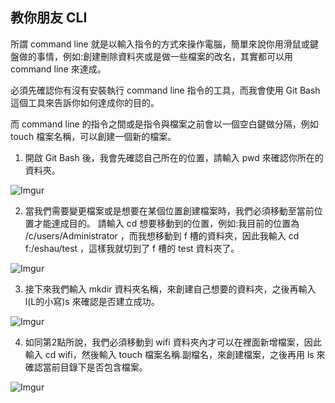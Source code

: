 ## 教你朋友 CLI

所謂 command line 就是以輸入指令的方式來操作電腦，簡單來說你用滑鼠或鍵盤做的事情，例如:創建刪除資料夾或是做一些檔案的改名，其實都可以用 command line 來達成。

必須先確認你有沒有安裝執行 command line 指令的工具，而我會使用 Git Bash 這個工具來告訴你如何達成你的目的。

而 command line 的指令之間或是指令與檔案之前會以一個空白鍵做分隔，例如 touch 檔案名稱，可以創建一個新的檔案。

1. 開啟 Git Bash 後，我會先確認自己所在的位置，請輸入 pwd 來確認你所在的資料夾。

   

![Imgur](https://i.imgur.com/2nf4F4m.png)

2. 當我們需要變更檔案或是想要在某個位置創建檔案時，我們必須移動至當前位置才能達成目的。 
   請輸入 cd 想要移動到的位置，例如:我目前的位置為 /c/users/Administrator ，而我想移動到 f 槽的資料夾，因此我輸入 cd  f:/eshau/test ，這樣我就切到了 f 槽的 test 資料夾了。

![Imgur](https://i.imgur.com/3T3kjqe.png)

3. 接下來我們輸入 mkdir 資料夾名稱，來創建自己想要的資料夾，之後再輸入 l(L的小寫)s 來確認是否建立成功。

![Imgur](https://i.imgur.com/qZiyG8M.png)

4. 如同第2點所說，我們必須移動到 wifi 資料夾內才可以在裡面新增檔案，因此輸入 cd wifi，然後輸入 touch 檔案名稱.副檔名，來創建檔案，之後再用 ls 來確認當前目錄下是否包含檔案。

![Imgur](https://i.imgur.com/MQUE6A8.png)